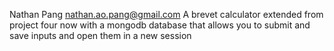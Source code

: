 Nathan Pang
nathan.ao.pang@gmail.com
A brevet calculator extended from project four now with a mongodb database that allows you to submit and save inputs and open them in a new session
